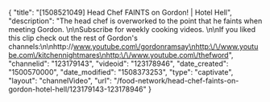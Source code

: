 {
    "title": "[1508521049] Head Chef FAINTS on Gordon! | Hotel Hell",
    "description": "The head chef is overworked to the point that he faints when meeting Gordon. \n\nSubscribe for weekly cooking videos. \n\nIf you liked this clip check out the rest of Gordon's channels:\n\nhttp:\/\/www.youtube.com\/gordonramsay\nhttp:\/\/www.youtube.com\/kitchennightmares\nhttp:\/\/www.youtube.com\/thefword",
    "channelid": "123179143",
    "videoid": "123178946",
    "date_created": "1500570000",
    "date_modified": "1508373253",
    "type": "captivate",
    "layout": "channelVideo",
    "url": "\/food-network\/head-chef-faints-on-gordon-hotel-hell\/123179143-123178946"
}